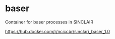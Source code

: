 # baser

Container for baser processes in SINCLAIR

<https://hub.docker.com/r/nciccbr/sinclari_baser_1.0>
